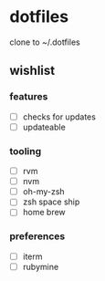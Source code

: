 # dotfiles

clone to ~/.dotfiles


## wishlist
### features
- [ ] checks for updates
- [ ] updateable
### tooling
- [ ] rvm
- [ ] nvm
- [ ] oh-my-zsh
- [ ] zsh space ship
- [ ] home brew
### preferences
- [ ] iterm
- [ ] rubymine